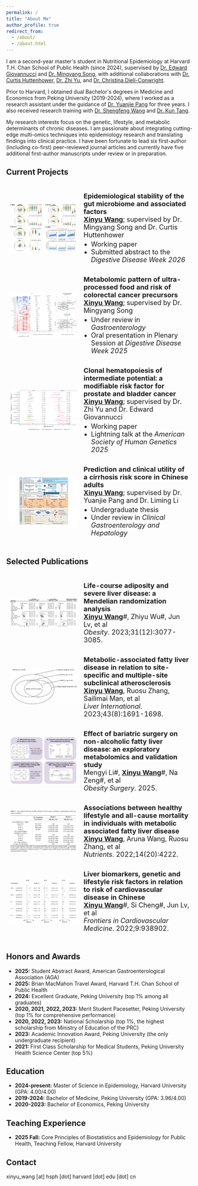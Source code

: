 ```yaml
---
permalink: /
title: "About Me"
author_profile: true
redirect_from: 
  - /about/
  - /about.html
---
```


I am a second-year master's student in Nutritional Epidemiology at Harvard T.H. Chan School of Public Health (since 2024), supervised by [Dr. Edward Giovannucci](https://hsph.harvard.edu/profile/edward-giovannucci/) and [Dr. Mingyang Song](https://hsph.harvard.edu/profile/mingyang-song/), with additional collaborations with [Dr. Curtis Huttenhower](https://hsph.harvard.edu/profile/curtis-huttenhower/), [Dr. Zhi Yu](https://researchers.mgh.harvard.edu/profile/14495114/Zhi-Yu), and [Dr. Christina Dieli-Conwright](https://www.dana-farber.org/find-a-doctor/christina-m-dieli-conwright). 

Prior to Harvard, I obtained dual Bachelor's degrees in Medicine and Economics from Peking University (2019-2024), where I worked as a research assistant under the guidance of [Dr. Yuanjie Pang](https://sph.pku.edu.cn/info/1767/5615.htm) for three years. I also received research training with [Dr. Shengfeng Wang](https://sph.pku.edu.cn/info/1326/4055.htm) and [Dr. Kun Tang](https://vsph.tsinghua.edu.cn/en/info/1010/1047.htm).

My research interests focus on the genetic, lifestyle, and metabolic determinants of chronic diseases. I am passionate about integrating cutting-edge multi-omics techniques into epidemiology research and translating findings into clinical practice. I have been fortunate to lead six first-author (including co-first) peer-reviewed journal articles and currently have five additional first-author manuscripts under review or in preparation.

## Current Projects
<table style="width:100%; border-collapse:separate; border-spacing:0 16px; font-size:18px;">
  <tr>
    <td style="width:40%; padding:8px;">
      <img src="/assets/images/microbiome_stability.jpg" alt="Microbiome Stability" style="width:100%; height:auto; display:block;">
    </td>
    <td style="width:60%; padding:8px;">
      <strong>Epidemiological stability of the gut microbiome and associated factors</strong><br>
      <strong><u>Xinyu Wang</u></strong>; supervised by Dr. Mingyang Song and Dr. Curtis Huttenhower<br>
      <ul style="margin:4px 0 0 20px; padding:0;">
        <li>Working paper</li>
        <li>Submitted abstract to the <em>Digestive Disease Week 2026</em></li>
      </ul>
    </td>
  </tr>
  
  <tr>
    <td style="width:40%; padding:8px;">
      <img src="/assets/images/upf_metab.jpg" alt="UPF metabolomics" style="width:100%; height:auto; display:block;">
    </td>
    <td style="width:60%; padding:8px;">
      <strong>Metabolomic pattern of ultra-processed food and risk of colorectal cancer precursors</strong><br>
      <strong><u>Xinyu Wang</u></strong>; supervised by Dr. Mingyang Song<br>
      <ul style="margin:4px 0 0 20px; padding:0;">
        <li>Under review in <em>Gastroenterology</em></li>
        <li>Oral presentation in Plenary Session at <em>Digestive Disease Week 2025</em></li>
      </ul>
    </td>
  </tr>

  <tr>
    <td style="width:40%; padding:8px;">
      <img src="/assets/images/chip_cancer.jpg" alt="CHIP cancer" style="width:100%; height:auto; display:block;">
    </td>
    <td style="width:60%; padding:8px;">
      <strong>Clonal hematopoiesis of intermediate potential: a modifiable risk factor for prostate and bladder cancer</strong><br>
      <strong><u>Xinyu Wang</u></strong>; supervised by Dr. Zhi Yu and Dr. Edward Giovannucci<br>
      <ul style="margin:4px 0 0 20px; padding:0;">
        <li>Working paper</li>
        <li>Lightning talk at the <em>American Society of Human Genetics 2025</em></li>
      </ul>
    </td>
  </tr>
  
  <tr>
    <td style="width:40%; padding:8px;">
      <img src="/assets/images/ccs.png" alt="CCS" style="width:100%; height:auto; display:block;">
    </td>
    <td style="width:60%; padding:8px;">
      <strong>Prediction and clinical utility of a cirrhosis risk score in Chinese adults</strong><br>
      <strong><u>Xinyu Wang</u></strong>; supervised by Dr. Yuanjie Pang and Dr. Liming Li<br>
      <ul style="margin:4px 0 0 20px; padding:0;">
        <li>Undergraduate thesis</li>
        <li>Under review in <em>Clinical Gastroenterology and Hepatology</em></li>
      </ul>
    </td>
  </tr>
</table>

## Selected Publications
<table style="width:100%; border-collapse:separate; border-spacing:0 16px; font-size:18px;">
  <tr>
    <td style="width:40%; padding:8px;">
      <img src="/assets/images/adiposity_sld.jpg" alt="Adiposity SLD" style="width:100%; height:auto; display:block;">
    </td>
    <td style="width:60%; padding:8px;">
      <strong>
        <a href="https://doi.org/10.1002/oby.23913" target="_blank" style="text-decoration:none; color:inherit;">
          Life-course adiposity and severe liver disease: a Mendelian randomization analysis
        </a>
      </strong><br>
      <strong><u>Xinyu Wang</u></strong>#, Zhiyu Wu#, Jun Lv, et al<br>
      <em>Obesity</em>. 2023;31(12):3077-3085.<br>
    </td>
  </tr>
  
  <tr>
    <td style="width:40%; padding:8px;">
      <img src="/assets/images/mafld_atherosclerosis.jpg" alt="MAFLD Atherosclerosis" style="width:100%; height:auto; display:block;">
    </td>
    <td style="width:60%; padding:8px;">
      <strong>
        <a href="https://onlinelibrary.wiley.com/doi/10.1111/liv.15591" target="_blank" style="text-decoration:none; color:inherit;">
          Metabolic-associated fatty liver disease in relation to site-specific and multiple-site subclinical atherosclerosis
        </a>
      </strong><br>
      <strong><u>Xinyu Wang</u></strong>, Ruosu Zhang, Sailimai Man, et al<br>
      <em>Liver International</em>. 2023;43(8):1691-1698.<br>
    </td>
  </tr>

  <tr>
    <td style="width:40%; padding:8px;">
      <img src="/assets/images/bariatric_surgery.jpg" alt="Bariatric surgery" style="width:100%; height:auto; display:block;">
    </td>
    <td style="width:60%; padding:8px;">
      <strong>
        <a href="https://link.springer.com/article/10.1007/s11695-025-08031-z" target="_blank" style="text-decoration:none; color:inherit;">
          Effect of bariatric surgery on non-alcoholic fatty liver disease: an exploratory metabolomics and validation study
        </a>
      </strong><br>
      Mengyi Li#, <strong><u>Xinyu Wang</u></strong>#, Na Zeng#, et al<br>
      <em>Obesity Surgery</em>. 2025.<br>
    </td>
  </tr>

  <tr>
    <td style="width:40%; padding:8px;">
      <img src="/assets/images/healthy_lifestyle.jpg" alt="Healthy lifestyle" style="width:100%; height:auto; display:block;">
    </td>
    <td style="width:60%; padding:8px;">
      <strong>
        <a href="https://www.mdpi.com/2072-6643/14/20/4222" target="_blank" style="text-decoration:none; color:inherit;">
          Associations between healthy lifestyle and all-cause mortality in individuals with metabolic associated fatty liver disease
        </a>
      </strong><br>
      <strong><u>Xinyu Wang</u></strong>, Aruna Wang, Ruosu Zhang, et al<br>
      <em>Nutrients</em>. 2022;14(20):4222.<br>
    </td>
  </tr>

  <tr>
    <td style="width:40%; padding:8px;">
      <img src="/assets/images/liver_biomarkers.jpg" alt="Liver Biomarkers" style="width:100%; height:auto; display:block;">
    </td>
    <td style="width:60%; padding:8px;">
      <strong>
        <a href="https://www.frontiersin.org/journals/cardiovascular-medicine/articles/10.3389/fcvm.2022.938902/full" target="_blank" style="text-decoration:none; color:inherit;">
          Liver biomarkers, genetic and lifestyle risk factors in relation to risk of cardiovascular disease in Chinese
        </a>
      </strong><br>
      <strong><u>Xinyu Wang</u></strong>#, Si Cheng#, Jun Lv, et al<br>
      <em>Frontiers in Cardiovascular Medicine</em>. 2022;9:938902.<br>
    </td>
  </tr>
</table>

## Honors and Awards
* **2025:** Student Abstract Award, American Gastroenterological Association (AGA)
* **2025:** Brian MacMahon Travel Award, Harvard T.H. Chan School of Public Health
* **2024:** Excellent Graduate, Peking University (top 1% among all graduates)
* **2020, 2021, 2022, 2023:** Merit Student Pacesetter, Peking University (top 1% for comprehensive performance)
* **2020, 2022, 2023:** National Scholarship (top 1%, the highest scholarship from Ministry of Education of the PRC)
* **2023:** Academic Innovation Award, Peking University (the only undergraduate recipient)
* **2021:** First Class Scholarship for Medical Students, Peking University Health Science Center (top 5%)

## Education
* **2024-present:** Master of Science in Epidemiology, Harvard University (GPA: 4.00/4.00)
* **2019-2024:** Bachelor of Medicine, Peking University (GPA: 3.96/4.00)
* **2020-2023:** Bachelor of Economics, Peking University

## Teaching Experience
* **2025 Fall:** Core Principles of Biostatistics and Epidemiology for Public Health, Teaching Fellow, Harvard University

## Contact
xinyu_wang [at] hsph [dot] harvard [dot] edu [dot] cn

